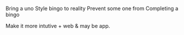 Bring a uno Style bingo to reality
Prevent some one from Completing a bingo

Make it more intutive + web & may be app.